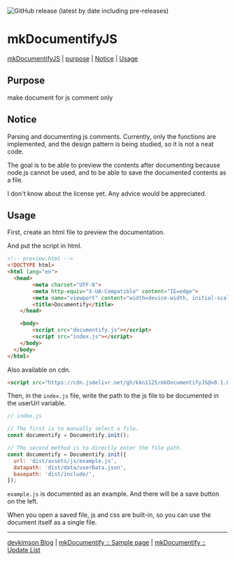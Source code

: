 ![GitHub release (latest by date including pre-releases)](https://img.shields.io/github/v/release/kkn1125/mkDocumentifyJS?color=violet&include_prereleases&label=pre-release&style=for-the-badge)

# mkDocumentifyJS

[mkDocumentifyJS](#mkdocumentifyjs) | [purpose](#purpose) | [Notice](#notice) | [Usage](#usage)

## Purpose

make document for js comment only

## Notice

Parsing and documenting js comments. Currently, only the functions are implemented, and the design pattern is being studied, so it is not a neat code.

The goal is to be able to preview the contents after documenting because node.js cannot be used, and to be able to save the documented contents as a file.

I don't know about the license yet. Any advice would be appreciated.

## Usage

First, create an html file to preview the documentation.

And put the script in html.

```html
<!-- preview.html -->
<!DOCTYPE html>
<html lang="en">
  <head>
        <meta charset="UTF-8">
        <meta http-equiv="X-UA-Compatible" content="IE=edge">
        <meta name="viewport" content="width=device-width, initial-scale=1.0">
        <title>Documentify</title>
    </head>

    <body>
        <script src="documentify.js"></script>
        <script src="index.js"></script>
    </body>
  </body>
</html>
```

Also available on cdn.

```html
<script src="https://cdn.jsdelivr.net/gh/kkn1125/mkDocumentifyJS@v0.1.0/dist/assets/js/documentify.js" integrity="sha384-LomLOKjZc2Q63LCfYatoRmM2tEEupYa2HKIkKM1bsczTvn5ShodXpObhtlbImOkt" crossorigin="anonymous"></script>
```

Then, in the `index.js` file, write the path to the js file to be documented in the userUrl variable.

```javascript
// index.js

// The first is to manually select a file.
const documentify = Documentify.init();

// The second method is to directly enter the file path.
const documentify = Documentify.init({
  url: 'dist/assets/js/example.js',
  datapath: 'dist/data/userData.json',
  basepath: 'dist/include/',
});
```

`example.js` is documented as an example. And there will be a save button on the left.

When you open a saved file, js and css are built-in, so you can use the document itself as a single file.

---

[devkimson Blog](https://kkn1125.github.io/ "Blog") | [mkDocumentify :: Sample page](https://kkn1125.github.io/mkDocumentifyJS/ "documentify sample") | [mkDocumentify :: Update List](https://github.com/kkn1125/mkDocumentifyJS/blob/main/UPDATE.md)
